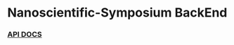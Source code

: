 # Nanoscientific-Symposium BackEnd

### [API DOCS](http://ec2-18-144-161-137.us-west-1.compute.amazonaws.com:5000/api/docs/)
